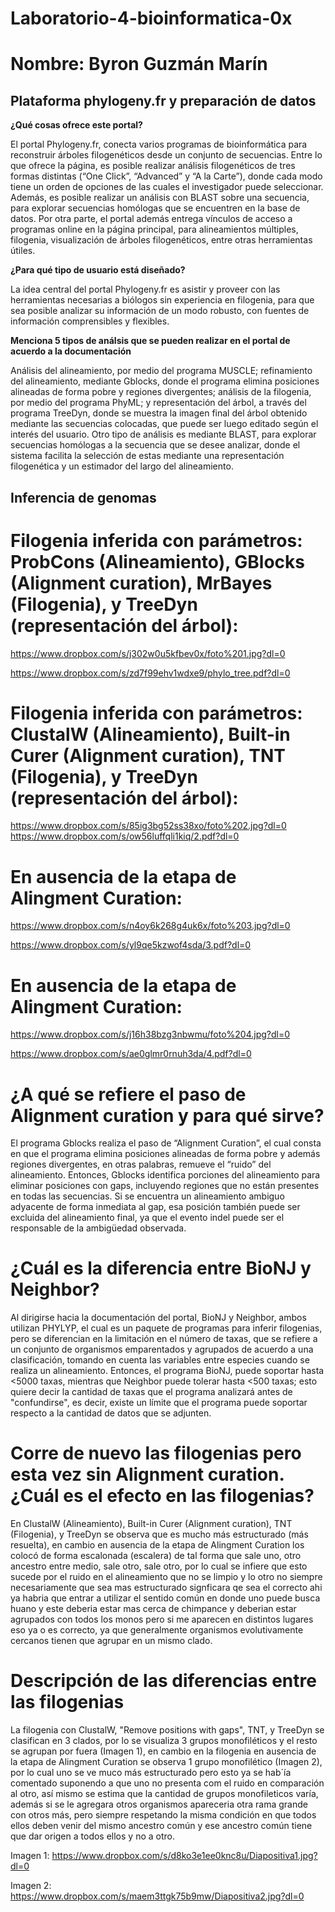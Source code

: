 # Laboratorio-4-bioinformatica-0x

# Nombre: Byron Guzmán Marín

## Plataforma phylogeny.fr y preparación de datos

__¿Qué cosas ofrece este portal?__

 El portal Phylogeny.fr, conecta varios programas de bioinformática para reconstruir árboles filogenéticos desde un conjunto de secuencias. Entre lo que ofrece la página, es posible realizar análisis filogenéticos de tres formas distintas (“One Click”, “Advanced” y “A la Carte”), donde cada modo tiene un orden de opciones de las cuales el investigador puede seleccionar. Además, es posible realizar un análisis con BLAST sobre una secuencia, para explorar secuencias homólogas que se encuentren en la base de datos. Por otra parte, el portal además entrega vínculos de acceso a programas online en la página principal, para alineamientos múltiples, filogenia, visualización de árboles filogenéticos, entre otras herramientas útiles. 
 
 __¿Para qué tipo de usuario está diseñado?__
 
La idea central del portal Phylogeny.fr es asistir y proveer con las herramientas necesarias a biólogos sin experiencia en filogenia, para que sea posible analizar su información de un modo robusto, con fuentes de información comprensibles y flexibles.

__Menciona 5 tipos de análsis que se pueden realizar en el portal de acuerdo a la documentación__

Análisis del alineamiento, por medio del programa MUSCLE; refinamiento del alineamiento, mediante Gblocks, donde el programa elimina posiciones alineadas de forma pobre y regiones divergentes; análisis de la filogenia, por medio del programa PhyML; y representación del árbol, a través del programa TreeDyn, donde se muestra la imagen final del árbol obtenido mediante las secuencias colocadas, que puede ser luego editado según el interés del usuario. Otro tipo de análisis es mediante BLAST, para explorar secuencias homólogas a la secuencia que se desee analizar, donde el sistema facilita la selección de estas mediante una representación filogenética y un estimador del largo del alineamiento.

## Inferencia de genomas

# Filogenia inferida con parámetros: ProbCons (Alineamiento), GBlocks (Alignment curation), MrBayes (Filogenia), y TreeDyn (representación del árbol):

https://www.dropbox.com/s/j302w0u5kfbev0x/foto%201.jpg?dl=0

https://www.dropbox.com/s/zd7f99ehv1wdxe9/phylo_tree.pdf?dl=0

# Filogenia inferida con parámetros: ClustalW (Alineamiento), Built-in Curer (Alignment curation), TNT (Filogenia), y TreeDyn (representación del árbol):

https://www.dropbox.com/s/85ig3bg52ss38xo/foto%202.jpg?dl=0
https://www.dropbox.com/s/ow56luffqli1kiq/2.pdf?dl=0

# En ausencia de la etapa de Alingment Curation:

https://www.dropbox.com/s/n4oy6k268g4uk6x/foto%203.jpg?dl=0

https://www.dropbox.com/s/yl9qe5kzwof4sda/3.pdf?dl=0

# En ausencia de la etapa de Alingment Curation:

https://www.dropbox.com/s/j16h38bzg3nbwmu/foto%204.jpg?dl=0

https://www.dropbox.com/s/ae0glmr0rnuh3da/4.pdf?dl=0

#  ¿A qué se refiere el paso de Alignment curation y para qué sirve?

El programa Gblocks realiza el paso de “Alignment Curation”, el cual consta en que el programa elimina posiciones alineadas de forma pobre y además regiones divergentes, en otras palabras, remueve el “ruido” del alineamiento. Entonces, Gblocks identifica porciones del alineamiento para eliminar posiciones con gaps, incluyendo regiones que no están presentes en todas las secuencias. Si se encuentra un alineamiento ambiguo adyacente de forma inmediata al gap, esa posición también puede ser excluida del alineamiento final, ya que el evento indel puede ser el responsable de la ambigüedad observada. 

# ¿Cuál es la diferencia entre BioNJ y Neighbor? 

Al dirigirse hacia la documentación del portal, BioNJ y Neighbor, ambos utilizan PHYLYP, el cual es un paquete de programas para inferir filogenias, pero se diferencian en la limitación en el número de taxas, que se refiere a un conjunto de organismos emparentados y agrupados de acuerdo a una clasificación, tomando en cuenta las variables entre especies cuando se realiza un alineamiento. Entonces, el programa BioNJ, puede soportar hasta <5000 taxas, mientras que Neighbor puede tolerar hasta <500 taxas; esto quiere decir la cantidad de taxas que el programa analizará antes de "confundirse", es decir, existe un límite que el programa puede soportar respecto a la cantidad de datos que se adjunten. 

# Corre de nuevo las filogenias pero esta vez sin Alignment curation. ¿Cuál es el efecto en las filogenias?

En ClustalW (Alineamiento), Built-in Curer (Alignment curation), TNT (Filogenia), y TreeDyn se observa que es mucho más estructurado (más resuelta), en cambio en ausencia de la etapa de Alingment Curation  los colocó de forma escalonada (escalera) de tal forma  que sale uno, otro ancestro entre medio, sale otro, sale otro, por lo cual se infiere que esto sucede por el ruido en el alineamiento  que no se limpio y lo otro no siempre necesariamente que sea mas estructurado signficara qe sea el correcto ahi ya habria que entrar a utilizar el sentido común en donde uno puede busca huano y este deberia estar mas cerca de chimpance y deberian estar agrupados con todos los monos pero si me aparecen en distintos lugares eso ya o es correcto, ya que generalmente organismos  evolutivamente  cercanos tienen que agrupar en un mismo clado.

# Descripción de las diferencias entre las filogenias
La filogenia con ClustalW, "Remove positions with gaps", TNT, y TreeDyn se  clasifican en 3 clados, por lo se visualiza 3 grupos monofiléticos y el resto se agrupan por fuera (Imagen 1), en cambio en la filogenia en ausencia de la etapa de Alingment Curation se observa 1 grupo monofilético (Imagen 2), por lo cual uno se ve muco más estructurado pero esto ya se hab´ía comentado suponendo a que uno no presenta com el ruido en comparación al otro, así mismo se estima que la cantidad de grupos monofileticos varía, además si se le agregara otros organismos apareceria otra rama grande con otros más, pero siempre respetando la misma condición en que todos ellos deben venir del mismo ancestro común y ese ancestro común tiene que dar origen a todos ellos y no a otro.

Imagen 1: https://www.dropbox.com/s/d8ko3e1ee0knc8u/Diapositiva1.jpg?dl=0

Imagen 2: https://www.dropbox.com/s/maem3ttgk75b9mw/Diapositiva2.jpg?dl=0


